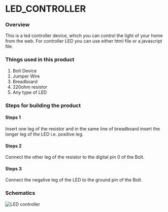 # LED_CONTROLLER

### Overview

This is a led controller device, which you can control the light of your home from the web.
For controller LED you can use either html file or a javascript file.

### Things used in this product

1. Bolt Device
2. Jumper Wire
3. Breadboard
4. 220ohm resistor
5. Any type of LED

### Steps for building the product

#### Steps 1
Insert one leg of the resistor and in the same line of breadboard insert the longer leg of the LED i.e. positive leg.
#### Steps 2
Connect the other leg of the resistor to the digital pin 0 of the Bolt.
#### Steps 3
Connect the negative leg of the LED to the ground pin of the Bolt.



### Schematics
![LED controller](https://github.com/om-1980/LED_CONTROLLER/assets/111452597/235e8521-22d6-4818-bec4-edda1b6f7114)
